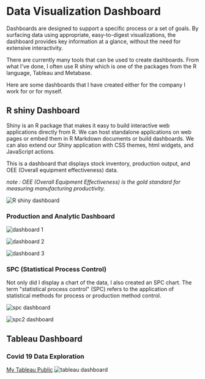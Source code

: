 # Data Visualization Dashboard

Dashboards are designed to support a specific process or a set of goals. By surfacing data using appropriate, easy-to-digest visualizations, the dashboard provides key information at a glance, without the need for extensive interactivity.

There are currently many tools that can be used to create dashboards. From what I've done, I often use R shiny which is one of the packages from the R language, Tableau and Metabase.

Here are some dashboards that I have created either for the company I work for or for myself.



## R shiny Dashboard
Shiny is an R package that makes it easy to build interactive web applications directly from R. We can host standalone applications on web pages or embed them in R Markdown documents or build dashboards. We can also extend our Shiny application with CSS themes, html widgets, and JavaScript actions.

This is a dashboard that displays stock inventory, production output, and OEE (Overall equipment effectiveness) data.

*note : OEE (Overall Equipment Effectiveness) is the gold standard for measuring manufacturing productivity.*

![R shiny dashboard](https://raw.githubusercontent.com/taufiqrochman/Portofolio-Projects/main/R%20shiny%20Dashboard.png)

### Production and Analytic Dashboard
![dashboard 1](https://github.com/taufiqrochman/Portofolio-Projects/blob/main/production%20and%20qc%20plot.png?raw=true)

![dashboard 2](https://github.com/taufiqrochman/Portofolio-Projects/blob/main/production%20output.png?raw=true)

![dashboard 3](https://github.com/taufiqrochman/Portofolio-Projects/blob/main/production%20yield.png?raw=true)

### SPC (Statistical Process Control)
Not only did I display a chart of the data, I also created an SPC chart.
The term "statistical process control" (SPC) refers to the application of statistical methods for process or production method control.

![spc dashboard](https://github.com/taufiqrochman/Portofolio-Projects/blob/main/spc%20plot.png?raw=true)


![spc2 dashboard](https://github.com/taufiqrochman/Portofolio-Projects/blob/main/spc%20minmax.png?raw=true)

## Tableau Dashboard

### Covid 19 Data Exploration
[My Tableau Public](https://public.tableau.com/app/profile/taufiq.rochman/viz/Covid19AsiaDashboard/Dashboard1?publish=yes)
![tableau dashboard](https://github.com/taufiqrochman/Portofolio-Projects/blob/main/Covid%20Tableau%20dashboard.png?raw=true)
